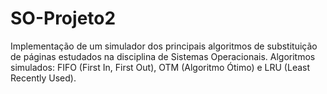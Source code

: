 # SO-Projeto2
Implementação de um simulador dos principais algoritmos de substituição de páginas estudados na disciplina de Sistemas Operacionais. Algoritmos simulados: FIFO (First In, First Out), OTM (Algoritmo Ótimo) e LRU (Least Recently Used).

